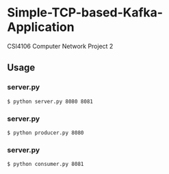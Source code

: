 # Simple-TCP-based-Kafka-Application
CSI4106 Computer Network Project 2

## Usage

### server.py
```
$ python server.py 8080 8081
```

### server.py
```
$ python producer.py 8080 
```

### server.py
```
$ python consumer.py 8081
```
